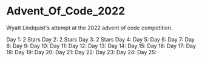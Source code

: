 # Advent_Of_Code_2022

Wyatt Lindquist's attempt at the 2022 advent of code competition.

Day 1: 2 Stars
Day 2: 2 Stars
Day 3: 2 Stars
Day 4:
Day 5:
Day 6:
Day 7:
Day 8:
Day 9:
Day 10:
Day 11:
Day 12:
Day 13:
Day 14:
Day 15:
Day 16:
Day 17:
Day 18:
Day 19:
Day 20:
Day 21:
Day 22:
Day 23:
Day 24:
Day 25:
